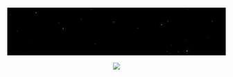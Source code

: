 <p align="center" width="200">
  <img src="https://github.com/ulugbekivich/ulugbekivich/blob/main/github.gif" alt="Hi, I'm Shaydullayev 👋">
</p>

<p align="center" >
  <a href="https://github.com/ulugbekivich/github-readme-stats"> 
      <img  src="dfdf"/>
  </a>
</p>